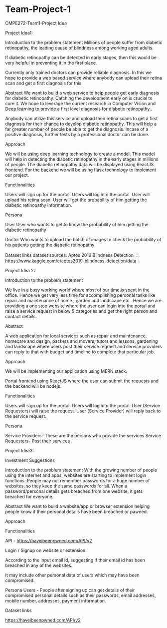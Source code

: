 # Team-Project-1

CMPE272-Team1-Project Idea


Project Idea1:


Introduction to the problem statement
Millions of people suffer from diabetic retinopathy, the leading cause of blindness among working aged adults.

If diabetic retinopathy can be detected in early stages, then this would be very helpful in preventing it in the first place.

Currently only trained doctors can provide reliable diagnosis. In this we hope to provide a web based service where anybody can upload their retina scan and get a first diagnosis for this.

Abstract
We want to build a web service to help people get early diagnosis for diabetic retinopathy. Catching the development early on is crucial to cure it. We hope to leverage the current research in Computer Vision and Deep learning to provide a first level diagnosis for diabetic retinopathy..

Anybody can utilize this service and upload their retina scans to get a first diagnosis for their chance to develop diabetic retinopathy. This will help a far greater number of people be able to get the diagnosis. Incase of a positive diagnosis, further tests by a professional doctor can be done.

Approach

We will be using deep learning technology to create a model. This model will help in detecting the diabetic retinopathy in the early stages in millions of people. The diabetic retinopathy data will be displayed using ReactJS frontend. For the backend we will be using flask technology to implement our project.


Functionalities


Users will sign up for the portal.
Users  will log into the portal.
User will upload his retina scan.
User will get the probability of him getting the diabetic retinopathy information.


Persona

User
User who wants to get to know the probability of him getting the diabetic retinopathy 

Doctor 
Who wants to upload the batch of images to check the probability of his patients getting the diabetic retinopathy 


Dataset links
dataset sources: Aptos 2019 Blindness Detection ：
https://www.kaggle.com/c/aptos2019-blindness-detection/data




Project Idea 2: 

Introduction to the problem statement


We live in a busy working world where most of our time is spent in the office. Hence we get very less time for accomplishing personal tasks like repair and maintenance of home , garden and landscape etc . Hence we are providing a one stop website where the user can login into the portal and raise a service request in below 5 categories and get the right person and contact details.


Abstract

A web application for local services such as repair and maintenance, homecare and design, packers and movers, tutors and lessons, gardening and landscape where users post their service request and service providers can reply to that with budget and timeline to complete that particular job.

Approach

We will be implementing  our application using MERN stack.

Portal frontend using ReactJS where the user can submit the requests and the backend will be nodejs.




Functionalities


Users will sign up for the portal.
Users  will log into the portal.
User (Service Requesters) will raise the request.
User (Service Provider) will reply back to the service request.



Persona

Service Providers- These are the persons who provide the services
Service Requesters- Post their services





Project Idea3:

Investment Suggestions

Introduction to the problem statement
With the growing number of people using the internet and apps, websites are starting to implement login functions. People may not remember passwords for a huge number of websites, so they keep the same passwords for all. When a password/personal details gets breached from one website, it gets breached for everyone. 


Abstract
We want to build a website/app or browser extension helping people know if their personal details have been breached or pawned. 

Approach

Functionalities

API - https://haveibeenpwned.com/API/v2

Login / Signup on website or extension.

According to the input email id, suggesting if their email id has been breached in any of the websites.

It may include other personal data of users which may have been compromised.



Persona
Users -
People after signing up can get details of their compromised personal details such as their passwords, email addresses, mobile number, addresses, payment information.


Dataset links

https://haveibeenpwned.com/API/v2


